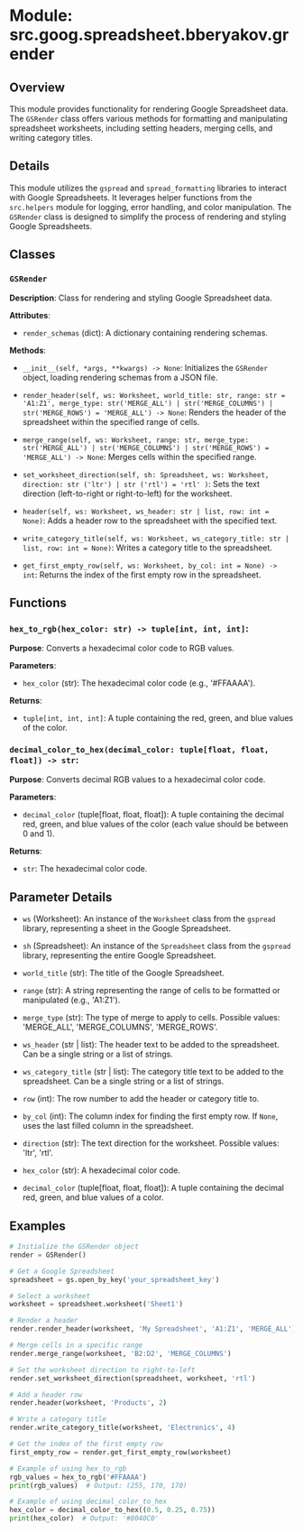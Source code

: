 # Module: src.goog.spreadsheet.bberyakov.grender

## Overview

This module provides functionality for rendering Google Spreadsheet data. The `GSRender` class offers various methods for formatting and manipulating spreadsheet worksheets, including setting headers, merging cells, and writing category titles. 

## Details

This module utilizes the `gspread` and `spread_formatting` libraries to interact with Google Spreadsheets. It leverages helper functions from the `src.helpers` module for logging, error handling, and color manipulation. The `GSRender` class is designed to simplify the process of rendering and styling Google Spreadsheets.

## Classes

### `GSRender`

**Description**:  Class for rendering and styling Google Spreadsheet data.

**Attributes**:

- `render_schemas` (dict): A dictionary containing rendering schemas.

**Methods**:

- `__init__(self, *args, **kwargs) -> None`: Initializes the `GSRender` object, loading rendering schemas from a JSON file.

- `render_header(self, ws: Worksheet, world_title: str, range: str = 'A1:Z1', merge_type: str('MERGE_ALL') | str('MERGE_COLUMNS') | str('MERGE_ROWS') = 'MERGE_ALL') -> None`: Renders the header of the spreadsheet within the specified range of cells.

- `merge_range(self, ws: Worksheet, range: str, merge_type: str('MERGE_ALL') | str('MERGE_COLUMNS') | str('MERGE_ROWS') =  'MERGE_ALL') -> None`: Merges cells within the specified range.

- `set_worksheet_direction(self, sh: Spreadsheet, ws: Worksheet, direction: str ('ltr') | str ('rtl') = 'rtl' )`: Sets the text direction (left-to-right or right-to-left) for the worksheet.

- `header(self, ws: Worksheet, ws_header: str | list, row: int = None)`: Adds a header row to the spreadsheet with the specified text.

- `write_category_title(self, ws: Worksheet, ws_category_title: str | list, row: int = None)`: Writes a category title to the spreadsheet.

- `get_first_empty_row(self, ws: Worksheet, by_col: int = None) -> int`: Returns the index of the first empty row in the spreadsheet.

## Functions

### `hex_to_rgb(hex_color: str) -> tuple[int, int, int]`:

**Purpose**: Converts a hexadecimal color code to RGB values.

**Parameters**:

- `hex_color` (str): The hexadecimal color code (e.g., '#FFAAAA').

**Returns**:

- `tuple[int, int, int]`: A tuple containing the red, green, and blue values of the color.

### `decimal_color_to_hex(decimal_color: tuple[float, float, float]) -> str`:

**Purpose**: Converts decimal RGB values to a hexadecimal color code.

**Parameters**:

- `decimal_color` (tuple[float, float, float]): A tuple containing the decimal red, green, and blue values of the color (each value should be between 0 and 1).

**Returns**:

- `str`: The hexadecimal color code.

## Parameter Details

- `ws` (Worksheet): An instance of the `Worksheet` class from the `gspread` library, representing a sheet in the Google Spreadsheet.

- `sh` (Spreadsheet): An instance of the `Spreadsheet` class from the `gspread` library, representing the entire Google Spreadsheet.

- `world_title` (str): The title of the Google Spreadsheet.

- `range` (str): A string representing the range of cells to be formatted or manipulated (e.g., 'A1:Z1').

- `merge_type` (str): The type of merge to apply to cells. Possible values: 'MERGE_ALL', 'MERGE_COLUMNS', 'MERGE_ROWS'.

- `ws_header` (str | list): The header text to be added to the spreadsheet. Can be a single string or a list of strings.

- `ws_category_title` (str | list): The category title text to be added to the spreadsheet. Can be a single string or a list of strings.

- `row` (int): The row number to add the header or category title to.

- `by_col` (int): The column index for finding the first empty row. If `None`, uses the last filled column in the spreadsheet.

- `direction` (str): The text direction for the worksheet. Possible values: 'ltr', 'rtl'.

- `hex_color` (str): A hexadecimal color code.

- `decimal_color` (tuple[float, float, float]): A tuple containing the decimal red, green, and blue values of a color.

## Examples

```python
# Initialize the GSRender object
render = GSRender()

# Get a Google Spreadsheet
spreadsheet = gs.open_by_key('your_spreadsheet_key')

# Select a worksheet
worksheet = spreadsheet.worksheet('Sheet1')

# Render a header
render.render_header(worksheet, 'My Spreadsheet', 'A1:Z1', 'MERGE_ALL')

# Merge cells in a specific range
render.merge_range(worksheet, 'B2:D2', 'MERGE_COLUMNS')

# Set the worksheet direction to right-to-left
render.set_worksheet_direction(spreadsheet, worksheet, 'rtl')

# Add a header row
render.header(worksheet, 'Products', 2)

# Write a category title
render.write_category_title(worksheet, 'Electronics', 4)

# Get the index of the first empty row
first_empty_row = render.get_first_empty_row(worksheet)
```
```python
# Example of using hex_to_rgb
rgb_values = hex_to_rgb('#FFAAAA')
print(rgb_values)  # Output: (255, 170, 170)

# Example of using decimal_color_to_hex
hex_color = decimal_color_to_hex((0.5, 0.25, 0.75))
print(hex_color)  # Output: '#8040C0'